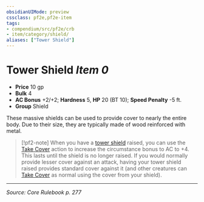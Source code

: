 ```yaml
---
obsidianUIMode: preview
cssclass: pf2e,pf2e-item
tags:
- compendium/src/pf2e/crb
- item/category/shield/
aliases: ["Tower Shield"]
---
```

# Tower Shield *Item 0*  

- **Price** 10 gp
- **Bulk** 4
- **AC Bonus** +2/+2; **Hardness** 5, **HP** 20 (BT 10); **Speed Penalty** -5 ft.
- **Group** Shield 

These massive shields can be used to provide cover to nearly the entire body. Due to their size, they are typically made of wood reinforced with metal.

> [!pf2-note]
> When you have a [tower shield](compendium/equipment/items/tower-shield.md) raised, you can use the [Take Cover](rules/actions/take-cover.md) action to increase the circumstance bonus to AC to +4. This lasts until the shield is no longer raised. If you would normally provide lesser cover against an attack, having your tower shield raised provides standard cover against it (and other creatures can [Take Cover](rules/actions/take-cover.md) as normal using the cover from your shield).


---
*Source: Core Rulebook p. 277*